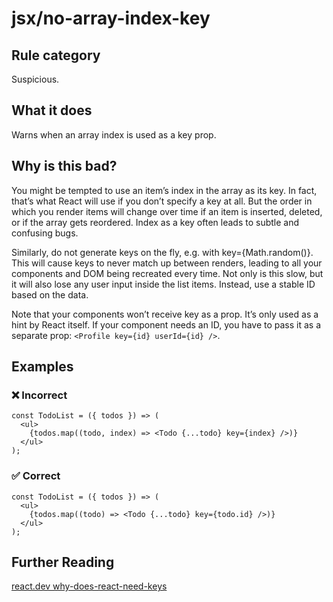 # jsx/no-array-index-key

<!-- end auto-generated rule header -->

## Rule category

Suspicious.

## What it does

Warns when an array index is used as a key prop.

## Why is this bad?

You might be tempted to use an item’s index in the array as its key. In fact, that’s what React will use if you don’t specify a key at all. But the order in which you render items will change over time if an item is inserted, deleted, or if the array gets reordered. Index as a key often leads to subtle and confusing bugs.

Similarly, do not generate keys on the fly, e.g. with key={Math.random()}. This will cause keys to never match up between renders, leading to all your components and DOM being recreated every time. Not only is this slow, but it will also lose any user input inside the list items. Instead, use a stable ID based on the data.

Note that your components won’t receive key as a prop. It’s only used as a hint by React itself. If your component needs an ID, you have to pass it as a separate prop: `<Profile key={id} userId={id} />`.

## Examples

### ❌ Incorrect

```tsx
const TodoList = ({ todos }) => (
  <ul>
    {todos.map((todo, index) => <Todo {...todo} key={index} />)}
  </ul>
);
```

### ✅ Correct

```tsx
const TodoList = ({ todos }) => (
  <ul>
    {todos.map((todo) => <Todo {...todo} key={todo.id} />)}
  </ul>
);
```

## Further Reading

[react.dev why-does-react-need-keys](https://react.dev/learn/rendering-lists#why-does-react-need-keys)
